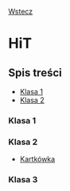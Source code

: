 [Wstecz](../README.md)

# HiT

## Spis treści

-   [Klasa 1](#klasa-1)
-   [Klasa 2](#klasa-2)

### Klasa 1

### Klasa 2

-   [Kartkówka](klasa2/kartkowka.md)

### Klasa 3
